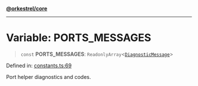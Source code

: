 [**@orkestrel/core**](../index.md)

***

# Variable: PORTS\_MESSAGES

> `const` **PORTS\_MESSAGES**: `ReadonlyArray`\<[`DiagnosticMessage`](../interfaces/DiagnosticMessage.md)\>

Defined in: [constants.ts:69](https://github.com/orkestrel/core/blob/4aab0d299da5f30a0c75f3eda95d1b02f821688d/src/constants.ts#L69)

Port helper diagnostics and codes.
